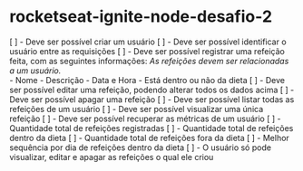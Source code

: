 # rocketseat-ignite-node-desafio-2


[ ] - Deve ser possível criar um usuário
[ ] - Deve ser possível identificar o usuário entre as requisições
[ ] - Deve ser possível registrar uma refeição feita, com as seguintes informações:
    *As refeições devem ser relacionadas a um usuário.*    
    - Nome
    - Descrição
    - Data e Hora
    - Está dentro ou não da dieta
[ ] - Deve ser possível editar uma refeição, podendo alterar todos os dados acima
[ ] - Deve ser possível apagar uma refeição
[ ] - Deve ser possível listar todas as refeições de um usuário
[ ] - Deve ser possível visualizar uma única refeição
[ ] - Deve ser possível recuperar as métricas de um usuário
    [ ] - Quantidade total de refeições registradas
    [ ] - Quantidade total de refeições dentro da dieta
    [ ] - Quantidade total de refeições fora da dieta
    [ ] - Melhor sequência por dia de refeições dentro da dieta
[ ] - O usuário só pode visualizar, editar e apagar as refeições o qual ele criou